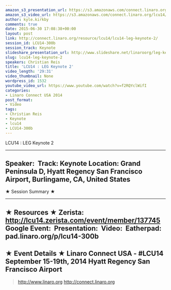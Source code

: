 ```yaml
---
amazon_s3_presentation_url: https://s3.amazonaws.com/connect.linaro.org/hkg15/Videos/09-17-Wednesday/LCU14-300b.pdf
amazon_s3_video_url: https://s3.amazonaws.com/connect.linaro.org/lcu14/videos/09-17-Wednesday/LCU14+-+LEG+Keynote+2.mp4
author: kyle.kirkby
comments: true
date: 2015-06-30 17:08:38+00:00
layout: post
link: http://connect.linaro.org/resource/lcu14/lcu14-leg-keynote-2/
session_id: LCU14-300b
session_track: Keynote
slideshare_presentation_url: http://www.slideshare.net/linaroorg/leg-keynotekiko-lcu2014mythology-v2
slug: lcu14-leg-keynote-2
speakers: Christian Reis
title: 'LCU14 : LEG Keynote 2'
video_length: '29:31'
video_thumbnail: None
wordpress_id: 1532
youtube_video_url: https://www.youtube.com/watch?v=f2RQYclWifI
categories:
- Linaro Connect USA 2014
post_format:
- Video
tags:
- Christian Reis
- Keynote
- lcu14
- LCU14-300b
---
```


LCU14 : LEG Keynote 2

---------------------------------------------------

Speaker: 
Track: Keynote
Location: Grand Peninsula D, Hyatt Regency San Francisco Airport, Burlingame, CA, United States
---------------------------------------------------

★ Session Summary ★

---------------------------------------------------

★ Resources ★
Zerista: http://lcu14.zerista.com/event/member/137745
Google Event: 
Presentation: 
Video: 
Eatherpad: pad.linaro.org/p/lcu14-300b
---------------------------------------------------

★ Event Details ★
Linaro Connect USA - #LCU14
September 15-19th, 2014
Hyatt Regency San Francisco Airport
---------------------------------------------------

> http://www.linaro.org
> http://connect.linaro.org
